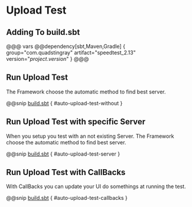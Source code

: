 # Upload Test
## Adding To build.sbt
@@@ vars
@@dependency[sbt,Maven,Gradle] {
  group="com.quadstingray"
  artifact="speedtest_2.13"
  version="$project.version$"
}
@@@

## Run Upload Test
The Framework choose the automatic method to find best server.

@@snip [build.sbt](../../../test/scala/com/quadstingray/speedtest/ndt7/SpeedTestUploadSpec.scala) { #auto-upload-test-without }

## Run Upload Test with specific Server
When you setup you test with an not existing Server. The Framework choose the automatic method to find best server.

@@snip [build.sbt](../../../test/scala/com/quadstingray/speedtest/ndt7/SpeedTestUploadSpec.scala) { #auto-upload-test-server }

## Run Upload Test with CallBacks
With CallBacks you can update your UI do somethings at running the test.

@@snip [build.sbt](../../../test/scala/com/quadstingray/speedtest/ndt7/SpeedTestUploadSpec.scala) { #auto-upload-test-callbacks }

